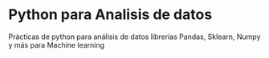 # Python para Analisis de datos

Prácticas de python para análisis de datos librerías Pandas, Sklearn, Numpy y más para Machine learning
